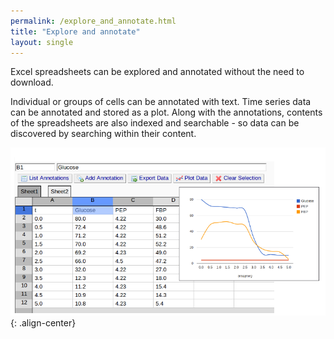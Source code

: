 ```yaml
---
permalink: /explore_and_annotate.html
title: "Explore and annotate"
layout: single
---
```


Excel spreadsheets can be explored and annotated without the need to download.

Individual or groups of cells can be annotated with text. Time series data can be annotated and stored as a plot.
Along with the annotations, contents of the spreadsheets are also indexed and searchable - so data can be discovered by searching within their content.

![Excel feature](/assets/images/Excel-feature.png){: .align-center}